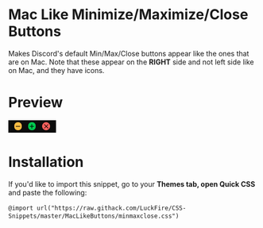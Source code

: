 # Mac Like Minimize/Maximize/Close Buttons
Makes Discord's default Min/Max/Close buttons appear like the ones that are on Mac. Note that these appear on the **RIGHT** side and not left side like on Mac, and they have icons.

# Preview
![Preview](https://raw.githubusercontent.com/LuckFire/CSS-Snippets/master/!%20Previews/MacLikeButtons.gif)

# Installation
If you'd like to import this snippet, go to your **Themes tab, open Quick CSS** and paste the following:
```
@import url("https://raw.githack.com/LuckFire/CSS-Snippets/master/MacLikeButtons/minmaxclose.css")
```
